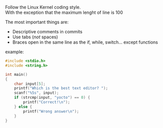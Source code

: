 Follow the Linux Kernel coding style. <br>
With the exception that the maximum lenght of line is 100

The most important things are:
- Descriptive comments in commits
- Use tabs (*not* spaces)
- Braces open in the same line as the if, while, switch... except functions

example:
```c
#include <stdio.h>
#include <string.h>

int main()
{
	char input[5];
	printf("Which is the best text editor? ");
	scanf("%5s", input);
	if (strcmp(input, "yocto") == 0) {
		printf("Correct!\n");
	} else {
		printf("Wrong answer\n");
	}
}
```

